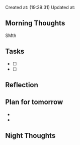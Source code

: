 Created at: (19:39:31) Updated at: 
 ## Morning Thoughts 
SMth
 ## Tasks 
 - [ ] 
 - [ ] 
 ## Reflection 

 ## Plan for tomorrow 
 *  
 *  
 ## Night Thoughts 

 
